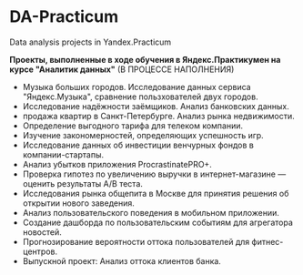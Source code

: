 # DA-Practicum
Data analysis  projects in Yandex.Practicum

**Проекты, выполненные в ходе обучения в Яндекс.Практикумен на курсе "Аналитик данных"** (В ПРОЦЕССЕ НАПОЛНЕНИЯ)

-  Музыка больших городов. Исследование данных сервиса "Яндекс.Музыка", сравнение пользхователей двух городов.
-  Исследование надёжности заёмщиков. Анализ банковских данных.
-  продажа квартир в Санкт-Петербурге. Анализ рынка недвижимости.
-  Определение выгодного тарифа для телеком компании.
-  Изучение закономерностей, определяющих успешность игр.
-  Исследование данных об инвестиции венчурных фондов в компании-стартапы.
-  Анализ убытков приложения ProcrastinatePRO+.
-  Проверка гипотез по увеличению выручки в интернет-магазине — оценить результаты A/B теста.
-  Исследования рынка общепита в Москве для принятия решения об открытии нового заведения.
-  Анализ пользовательского поведения в мобильном приложении.
-  Создание дашборда по пользовательским событиям для агрегатора новостей.
-  Прогнозирование вероятности оттока пользователей для фитнес-центров.
-  Выпускной проект: Анализ оттока клиентов банка.
